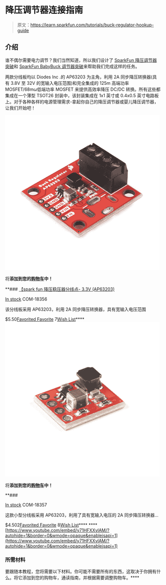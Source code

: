 # 降压调节器连接指南

> 原文：<https://learn.sparkfun.com/tutorials/buck-regulator-hookup-guide>

## 介绍

谁不偶尔需要电力调节？我们当然知道，所以我们设计了 [SparkFun 降压调节器突破](https://www.sparkfun.com/products/18356)和 [SparkFun BabyBuck 调节器突破](https://www.sparkfun.com/products/18357)来帮助我们完成这样的任务。

两款分线板均以 Diodes Inc .的 AP63203 为主角，利用 2A 同步降压转换器(具有 3.8V 至 32V 的宽输入电压范围)和完全集成的 125m 高端功率 MOSFET/68mω低端功率 MOSFET 来提供高效率降压 DC/DC 转换。所有这些都集成在一个薄型 TSOT26 封装中，该封装集成在 1x1 英寸或 0.4x0.5 英寸电路板上。对于各种各样的电源管理需求-拿起你自己的降压调节器或婴儿降压调节器，让我们开始吧！

[![SparkFun Buck Regulator Breakout - 3.3V (AP63203)](img/fd5632c082886777b31885cce24dc803.png)](https://www.sparkfun.com/products/18356) 

将**添加到您的[购物车](https://www.sparkfun.com/cart)中！**

 **### [【spark fun 降压稳压器分线点- 3.3V (AP63203)](https://www.sparkfun.com/products/18356)

[In stock](https://learn.sparkfun.com/static/bubbles/ "in stock") COM-18356

该分线板采用 AP63203，利用 2A 同步降压转换器，具有宽输入电压范围

$5.50[Favorited Favorite](# "Add to favorites") 7[Wish List](# "Add to wish list")****[![SparkFun BabyBuck Regulator Breakout - 3.3V (AP63203)](img/d3ce1338d2ccec2a9cfb7c55d0675a91.png)](https://www.sparkfun.com/products/18357) 

将**添加到您的[购物车](https://www.sparkfun.com/cart)中！**

 **### [](https://www.sparkfun.com/products/18357)

[In stock](https://learn.sparkfun.com/static/bubbles/ "in stock") COM-18357

这款小型分线板采用 AP63203，利用了具有宽输入电压的 2A 同步降压转换器…

$4.502[Favorited Favorite](# "Add to favorites") 8[Wish List](# "Add to wish list")**** ****[https://www.youtube.com/embed/y71HFXXvlAM/?autohide=1&border=0&wmode=opaque&enablejsapi=1](https://www.youtube.com/embed/y71HFXXvlAM/?autohide=1&border=0&wmode=opaque&enablejsapi=1)

### 所需材料

要跟随本教程，您将需要以下材料。你可能不需要所有的东西，这取决于你拥有什么。将它添加到您的购物车，通读指南，并根据需要调整购物车。****